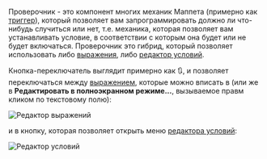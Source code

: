 Проверочник - это компонент многих механик Маппета (примерно как [триггер](./Триггер)), который позволяет вам запрограммировать должно ли что-нибудь случиться или нет, т.е. механика, которая позволяет вам устанавливать условие, в соответствии с которым она будет или не будет включаться. Проверочник это гибрид, который позволяет использовать либо [выражения](./Выражения), либо [редактор условий](./Условия).

Кнопка-переключатель выглядит примерно как 🔃, и позволяет переключаться между [выражением](./Выражения), которые можно вписать в (или же в **Редактировать в полноэкранном режиме...**, вызываемое правм кликом по текстовому полю):

![Редактор выражений](https://i.imgur.com/98ewjxE.png)

и в кнопку, которая позволяет открыть меню [редактора условий](./Условия):

![Редактор условий](https://i.imgur.com/L33LnNg.png)
